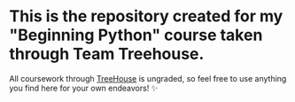 # This is the repository created for my "Beginning Python" course taken through Team Treehouse.
All coursework through [TreeHouse](https://teamtreehouse.com/home) is ungraded, so feel free to use anything you find here for your own endeavors! :sparkles:
